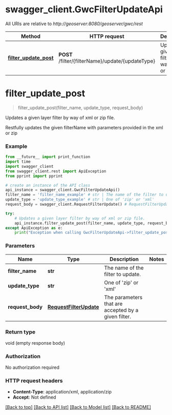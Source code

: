 # swagger_client.GwcFilterUpdateApi

All URIs are relative to *http://geoserver:8080/geoserver/gwc/rest*

Method | HTTP request | Description
------------- | ------------- | -------------
[**filter_update_post**](GwcFilterUpdateApi.md#filter_update_post) | **POST** /filter/{filterName}/update/{updateType} | Updates a given layer filter by way of xml or zip file.


# **filter_update_post**
> filter_update_post(filter_name, update_type, request_body)

Updates a given layer filter by way of xml or zip file.

Restfully updates the given filterName with parameters provided in the xml or zip

### Example
```python
from __future__ import print_function
import time
import swagger_client
from swagger_client.rest import ApiException
from pprint import pprint

# create an instance of the API class
api_instance = swagger_client.GwcFilterUpdateApi()
filter_name = 'filter_name_example' # str | The name of the filter to update.
update_type = 'update_type_example' # str | One of 'zip' or 'xml'
request_body = swagger_client.RequestFilterUpdate() # RequestFilterUpdate | The parameters that are accepted by a given filter.

try:
    # Updates a given layer filter by way of xml or zip file.
    api_instance.filter_update_post(filter_name, update_type, request_body)
except ApiException as e:
    print("Exception when calling GwcFilterUpdateApi->filter_update_post: %s\n" % e)
```

### Parameters

Name | Type | Description  | Notes
------------- | ------------- | ------------- | -------------
 **filter_name** | **str**| The name of the filter to update. | 
 **update_type** | **str**| One of &#39;zip&#39; or &#39;xml&#39; | 
 **request_body** | [**RequestFilterUpdate**](RequestFilterUpdate.md)| The parameters that are accepted by a given filter. | 

### Return type

void (empty response body)

### Authorization

No authorization required

### HTTP request headers

 - **Content-Type**: application/xml, application/zip
 - **Accept**: Not defined

[[Back to top]](#) [[Back to API list]](../README.md#documentation-for-api-endpoints) [[Back to Model list]](../README.md#documentation-for-models) [[Back to README]](../README.md)

